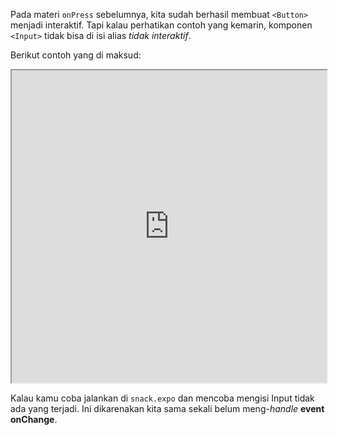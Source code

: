 Pada materi `onPress` sebelumnya, kita sudah berhasil membuat `<Button>` menjadi interaktif. Tapi kalau perhatikan contoh yang kemarin, komponen `<Input>` tidak bisa di isi alias _tidak interaktif_.

Berikut contoh yang di maksud:

<iframe src="https://snack.expo.dev/@doltons/handle-onpress" height="500" width="100%"></iframe>

Kalau kamu coba jalankan di `snack.expo` dan mencoba mengisi Input tidak ada yang terjadi. Ini dikarenakan kita sama sekali belum meng-_handle_ **event onChange**.

<!-- Ketika pengguna memasukkan pada form input lalu mencoba submit, hal tersebut akan memungkinkan aplikasi Kita untuk merespons dan mengelola input dengan dinamis. Data yang di isi lewat input tersebut akan di proses lebih lanjut. Hal ini dimungkinkan dengan onChange

Event "onChange" adalah event yang terjadi ketika nilai suatu elemen berubah. Dalam konteks React Native, ini berarti ketika pengguna mengetikkan sesuatu dalam TextInput atau memilih sesuatu dalam Picker, event "onChange" akan aktif dan memungkinkan Kita untuk merespons perubahan tersebut.

Dalam TextInput, event "onChange" memungkinkan kita untuk mengakses nilai yang dimasukkan oleh pengguna dan menggunakannya dalam logika aplikasi. Berikut adalah contoh penggunaan "onChange" pada TextInput:

<iframe src="https://snack.expo.dev/@doltons/onchange" height="500" width="100%"></iframe>

Dalam contoh ini, "onChangeText" menerima fungsi "handleInputChange", yang akan dijalankan setiap kali nilai dalam TextInput berubah. Fungsi tersebut kemudian mengubah state "inputValue", dan nilai ini ditampilkan di bawah TextInput. -->
